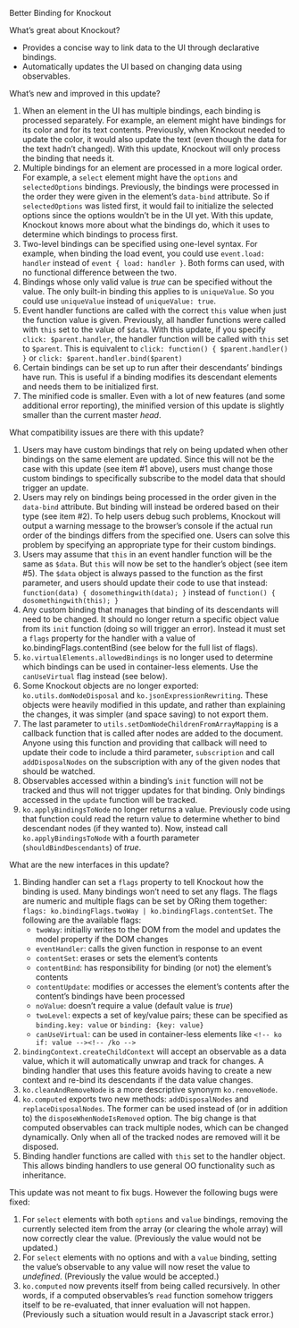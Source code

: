 Better Binding for Knockout

What’s great about Knockout?

* Provides a concise way to link data to the UI through declarative bindings.
* Automatically updates the UI based on changing data using observables.

What’s new and improved in this update?

1. When an element in the UI has multiple bindings, each binding is processed separately. For example, an element might have bindings for its color and for its text contents. Previously, when Knockout needed to update the color, it would also update the text (even though the data for the text hadn’t changed). With this update, Knockout will only process the binding that needs it.
2. Multiple bindings for an element are processed in a more logical order. For example, a `select` element might have the `options` and `selectedOptions` bindings. Previously, the bindings were processed in the order they were given in the element’s `data-bind` attribute. So if `selectedOptions` was listed first, it would fail to initialize the selected options since the options wouldn’t be in the UI yet. With this update, Knockout knows more about what the bindings do, which it uses to determine which bindings to process first.
3. Two-level bindings can be specified using one-level syntax. For example, when binding the load event, you could use `event.load: handler` instead of `event { load: handler }`. Both forms can used, with no functional difference between the two.
4. Bindings whose only valid value is *true* can be specified without the value. The only built-in binding this applies to is `uniqueValue`. So you could use `uniqueValue` instead of `uniqueValue: true`.
5. Event handler functions are called with the correct `this` value when just the function value is given. Previously, all handler functions were called with `this` set to the value of `$data`. With this update, if you specify `click: $parent.handler`, the handler function will be called with `this` set to `$parent`.  This is equivalent to `click: function() { $parent.handler() }` or `click: $parent.handler.bind($parent)`
6. Certain bindings can be set up to run after their descendants’ bindings have run. This is useful if a binding modifies its descendant elements and needs them to be initialized first.
7. The minified code is smaller. Even with a lot of new features (and some additional error reporting), the minified version of this update is slightly smaller than the current master *head*.

What compatibility issues are there with this update?

1. Users may have custom bindings that rely on being updated when other bindings on the same element are updated. Since this will not be the case with this update (see item #1 above), users must change those custom bindings to specifically subscribe to the model data that should trigger an update.
2. Users may rely on bindings being processed in the order given in the `data-bind` attribute. But binding will instead be ordered based on their type (see item #2). To help users debug such problems, Knockout will output a warning message to the browser’s console if the actual run order of the bindings differs from the specified one. Users can solve this problem by specifying an appropriate type for their custom bindings.
3. Users may assume that `this` in an event handler function will be the same as `$data`. But `this` will now be set to the handler’s object (see item #5). The `$data` object is always passed to the function as the first parameter, and users should update their code to use that instead: `function(data) { dosomethingwith(data); }` instead of `function() { dosomethingwith(this); }`
4. Any custom binding that manages that binding of its descendants will need to be changed. It should no longer return a specific object value from its `init` function (doing so will trigger an error). Instead it must set a `flags` property for the handler with a value of ko.bindingFlags.contentBind (see below for the full list of flags).
5. `ko.virtualElements.allowedBindings` is no longer used to determine which bindings can be used in container-less elements. Use the `canUseVirtual` flag instead (see below).
5. Some Knockout objects are no longer exported: `ko.utils.domNodeDisposal` and `ko.jsonExpressionRewriting`. These objects were heavily modified in this update, and rather than explaining the changes, it was simpler (and space saving) to not export them.
6. The last parameter to `utils.setDomNodeChildrenFromArrayMapping` is a callback function that is called after nodes are added to the document. Anyone using this function and providing that callback will need to update their code to include a third parameter, `subscription` and call `addDisposalNodes` on the subscription with any of the given nodes that should be watched.
7. Observables accessed within a binding’s `init` function will not be tracked and thus will not trigger updates for that binding. Only bindings accessed in the `update` function will be tracked.
8. `ko.applyBindingsToNode` no longer returns a value. Previously code using that function could read the return value to determine whether to bind descendant nodes (if they wanted to). Now, instead call `ko.applyBindingsToNode` with a fourth parameter (`shouldBindDescendants`) of *true*.

What are the new interfaces in this update?

1. Binding handler can set a `flags` property to tell Knockout how the binding is used. Many bindings won’t need to set any flags. The flags are numeric and multiple flags can be set by ORing them together: `flags: ko.bindingFlags.twoWay | ko.bindingFlags.contentSet`. The following are the available flags:
   * `twoWay`: initialliy writes to the DOM from the model and updates the model property if the DOM changes
   * `eventHandler`: calls the given function in response to an event
   * `contentSet`: erases or sets the element’s contents
   * `contentBind`: has responsibility for binding (or not) the element’s contents
   * `contentUpdate`: modifies or accesses the element’s contents after the content’s bindings have been processed
   * `noValue`: doesn’t require a value (default value is *true*)
   * `twoLevel`: expects a set of key/value pairs; these can be specified as `binding.key: value` or `binding: {key: value}`
   * `canUseVirtual`: can be used in container-less elements like `<!-- ko if: value --><!-- /ko -->`
2. `bindingContext.createChildContext` will accept an observable as a data value, which it will automatically unwrap and track for changes. A binding handler that uses this feature avoids having to create a new context and re-bind its descendants if the data value changes.
3. `ko.cleanAndRemoveNode` is a more descriptive synonym `ko.removeNode`.
4. `ko.computed` exports two new methods: `addDisposalNodes` and `replaceDisposalNodes`. The former can be used instead of (or in addition to) the `disposeWhenNodeIsRemoved` option. The big change is that computed observables can track multiple nodes, which can be changed dynamically. Only when all of the tracked nodes are removed will it be disposed.
5. Binding handler functions are called with `this` set to the handler object. This allows binding handlers to use general OO functionality such as inheritance.

This update was not meant to fix bugs. However the following bugs were fixed:

1. For `select` elements with both `options` and `value` bindings, removing the currently selected item from the array (or clearing the whole array) will now correctly clear the value. (Previously the value would not be updated.)
1. For `select` elements with no options and with a `value` binding, setting the value’s observable to any value will now reset the value to *undefined*. (Previously the value would be accepted.)
1. `ko.computed` now prevents itself from being called recursively. In other words, if a computed observables’s `read` function somehow triggers itself to be re-evaluated, that inner evaluation will not happen. (Previously such a situation would result in a Javascript stack error.)

